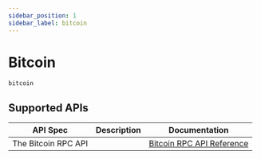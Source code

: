 ```yaml
---
sidebar_position: 1
sidebar_label: bitcoin
---
```


# Bitcoin

`bitcoin`

## Supported APIs

| API Spec | Description                                               | Documentation                  |
| -------- | --------------------------------------------------------- | ------------------------------ |
| The Bitcoin RPC API |  | [Bitcoin RPC API Reference](https://developer.bitcoin.org/reference/rpc/) |
